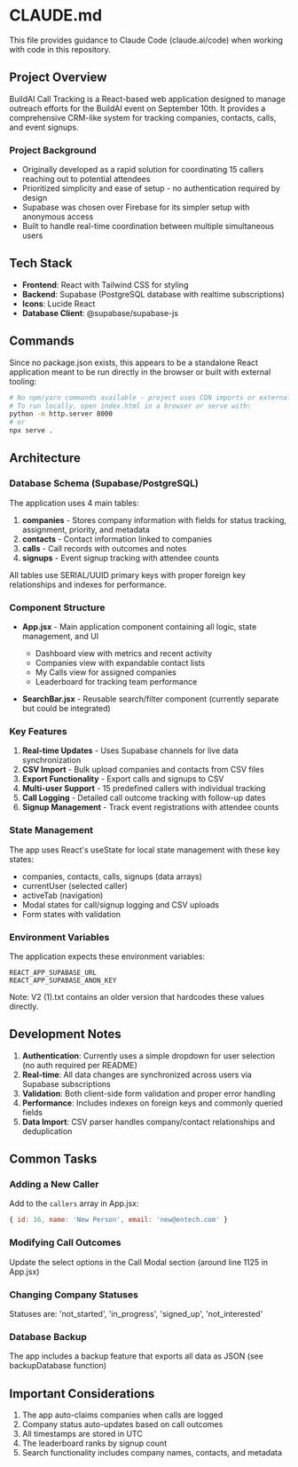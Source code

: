 # CLAUDE.md

This file provides guidance to Claude Code (claude.ai/code) when working with code in this repository.

## Project Overview

BuildAI Call Tracking is a React-based web application designed to manage outreach efforts for the BuildAI event on September 10th. It provides a comprehensive CRM-like system for tracking companies, contacts, calls, and event signups.

### Project Background
- Originally developed as a rapid solution for coordinating 15 callers reaching out to potential attendees
- Prioritized simplicity and ease of setup - no authentication required by design
- Supabase was chosen over Firebase for its simpler setup with anonymous access
- Built to handle real-time coordination between multiple simultaneous users

## Tech Stack

- **Frontend**: React with Tailwind CSS for styling
- **Backend**: Supabase (PostgreSQL database with realtime subscriptions)
- **Icons**: Lucide React
- **Database Client**: @supabase/supabase-js

## Commands

Since no package.json exists, this appears to be a standalone React application meant to be run directly in the browser or built with external tooling:

```bash
# No npm/yarn commands available - project uses CDN imports or external build setup
# To run locally, open index.html in a browser or serve with:
python -m http.server 8000
# or
npx serve .
```

## Architecture

### Database Schema (Supabase/PostgreSQL)

The application uses 4 main tables:

1. **companies** - Stores company information with fields for status tracking, assignment, priority, and metadata
2. **contacts** - Contact information linked to companies  
3. **calls** - Call records with outcomes and notes
4. **signups** - Event signup tracking with attendee counts

All tables use SERIAL/UUID primary keys with proper foreign key relationships and indexes for performance.

### Component Structure

- **App.jsx** - Main application component containing all logic, state management, and UI
  - Dashboard view with metrics and recent activity
  - Companies view with expandable contact lists
  - My Calls view for assigned companies
  - Leaderboard for tracking team performance
  
- **SearchBar.jsx** - Reusable search/filter component (currently separate but could be integrated)

### Key Features

1. **Real-time Updates** - Uses Supabase channels for live data synchronization
2. **CSV Import** - Bulk upload companies and contacts from CSV files
3. **Export Functionality** - Export calls and signups to CSV
4. **Multi-user Support** - 15 predefined callers with individual tracking
5. **Call Logging** - Detailed call outcome tracking with follow-up dates
6. **Signup Management** - Track event registrations with attendee counts

### State Management

The app uses React's useState for local state management with these key states:
- companies, contacts, calls, signups (data arrays)
- currentUser (selected caller)
- activeTab (navigation)
- Modal states for call/signup logging and CSV uploads
- Form states with validation

### Environment Variables

The application expects these environment variables:
```
REACT_APP_SUPABASE_URL
REACT_APP_SUPABASE_ANON_KEY
```

Note: V2 (1).txt contains an older version that hardcodes these values directly.

## Development Notes

1. **Authentication**: Currently uses a simple dropdown for user selection (no auth required per README)
2. **Real-time**: All data changes are synchronized across users via Supabase subscriptions
3. **Validation**: Both client-side form validation and proper error handling
4. **Performance**: Includes indexes on foreign keys and commonly queried fields
5. **Data Import**: CSV parser handles company/contact relationships and deduplication

## Common Tasks

### Adding a New Caller
Add to the `callers` array in App.jsx:
```javascript
{ id: 16, name: 'New Person', email: 'new@entech.com' }
```

### Modifying Call Outcomes
Update the select options in the Call Modal section (around line 1125 in App.jsx)

### Changing Company Statuses
Statuses are: 'not_started', 'in_progress', 'signed_up', 'not_interested'

### Database Backup
The app includes a backup feature that exports all data as JSON (see backupDatabase function)

## Important Considerations

1. The app auto-claims companies when calls are logged
2. Company status auto-updates based on call outcomes
3. All timestamps are stored in UTC
4. The leaderboard ranks by signup count
5. Search functionality includes company names, contacts, and metadata